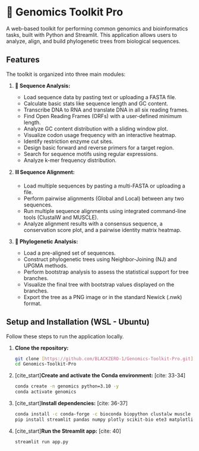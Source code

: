 # 🧬 Genomics Toolkit Pro

A web-based toolkit for performing common genomics and bioinformatics tasks, built with Python and Streamlit. This application allows users to analyze, align, and build phylogenetic trees from biological sequences.

## Features

The toolkit is organized into three main modules:

1.  **🔬 Sequence Analysis:**
    * Load sequence data by pasting text or uploading a FASTA file.
    * Calculate basic stats like sequence length and GC content.
    * Transcribe DNA to RNA and translate DNA in all six reading frames.
    * Find Open Reading Frames (ORFs) with a user-defined minimum length.
    * Analyze GC content distribution with a sliding window plot.
    * Visualize codon usage frequency with an interactive heatmap.
    * Identify restriction enzyme cut sites.
    * Design basic forward and reverse primers for a target region.
    * Search for sequence motifs using regular expressions.
    * Analyze k-mer frequency distribution.

2.  **⛓️ Sequence Alignment:**
    * Load multiple sequences by pasting a multi-FASTA or uploading a file.
    * Perform pairwise alignments (Global and Local) between any two sequences.
    * Run multiple sequence alignments using integrated command-line tools (ClustalW and MUSCLE).
    * Analyze alignment results with a consensus sequence, a conservation score plot, and a pairwise identity matrix heatmap.

3.  **🌳 Phylogenetic Analysis:**
    * Load a pre-aligned set of sequences.
    * Construct phylogenetic trees using Neighbor-Joining (NJ) and UPGMA methods.
    * Perform bootstrap analysis to assess the statistical support for tree branches.
    * Visualize the final tree with bootstrap values displayed on the branches.
    * Export the tree as a PNG image or in the standard Newick (.nwk) format.

## Setup and Installation (WSL - Ubuntu)

Follow these steps to run the application locally.

1.  **Clone the repository:**
    ```bash
    git clone [https://github.com/BLACKZERO-1/Genomics-Toolkit-Pro.git](https://github.com/BLACKZERO-1/Genomics-Toolkit-Pro.git)
    cd Genomics-Toolkit-Pro
    ```

2.  [cite_start]**Create and activate the Conda environment:** [cite: 33-34]
    ```bash
    conda create -n genomics python=3.10 -y
    conda activate genomics
    ```

3.  [cite_start]**Install dependencies:** [cite: 36-37]
    ```bash
    conda install -c conda-forge -c bioconda biopython clustalw muscle -y
    pip install streamlit pandas numpy plotly scikit-bio ete3 matplotlib PyQt5
    ```

4.  [cite_start]**Run the Streamlit app:** [cite: 40]
    ```bash
    streamlit run app.py
    ```
